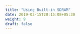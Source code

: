 ```yaml
---
title: "Using Built-in SDRAM"
date: 2019-02-15T20:15:08+05:30
weight: 9
draft: false
---
```


